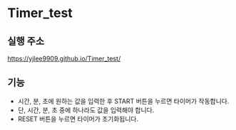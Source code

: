 # Timer_test

## 실행 주소
https://yjlee9909.github.io/Timer_test/

## 기능
- 시간, 분, 초에 원하는 값을 입력한 후 START 버튼을 누르면 타이머가 작동합니다.
- 단, 시간, 분, 초 중에 하나라도 값을 입력해야 합니다.
- RESET 버튼을 누르면 타이머가 초기화됩니다.
